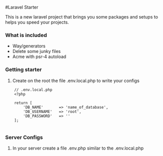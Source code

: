 #Laravel Starter

This is a new laravel project that brings you some packages and setups to helps you speed your projects.

### What is included

- Way/generators
- Delete some junky files
- Acme with psr-4 autoload

### Getting starter

1. Create on the root the file .env.local.php to write your configs

```` 
	// .env.local.php
	<?php

	return [
    	'DB_NAME'       => 'name_of_database',
	    'DB_USERNAME'   => 'root',
    	'DB_PASSWORD'   => ''
	];
	
````


### Server Configs

1. In your server create a file .env.php similar to the .env.local.php